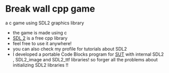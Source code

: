 # Break wall cpp game
a c game using SDL2 graphics library
* the game is made using c 
* [SDL 2](http://libsdl.org) is a free cpp library
* feel free to use it anywhere!
* you can also check my profile for tutorials about SDL2 
* I developed a portable Code Blocks program for [SUT](http://www.en.sharif.edu) with internal SDL2 , SDL2_image and SDL2_ttf libraries! so forger all the problems about initializing SDL2 libraries !!
